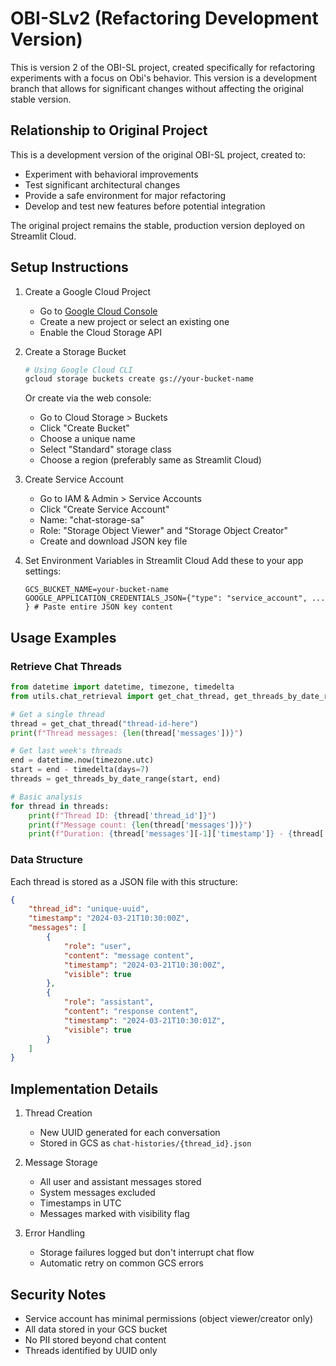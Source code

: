 # OBI-SLv2 (Refactoring Development Version)

This is version 2 of the OBI-SL project, created specifically for refactoring experiments with a focus on Obi's behavior. This version is a development branch that allows for significant changes without affecting the original stable version.

## Relationship to Original Project

This is a development version of the original OBI-SL project, created to:
- Experiment with behavioral improvements
- Test significant architectural changes
- Provide a safe environment for major refactoring
- Develop and test new features before potential integration

The original project remains the stable, production version deployed on Streamlit Cloud.

## Setup Instructions

1. Create a Google Cloud Project
   - Go to [Google Cloud Console](https://console.cloud.google.com)
   - Create a new project or select an existing one
   - Enable the Cloud Storage API

2. Create a Storage Bucket
   ```bash
   # Using Google Cloud CLI
   gcloud storage buckets create gs://your-bucket-name
   ```
   Or create via the web console:
   - Go to Cloud Storage > Buckets
   - Click "Create Bucket"
   - Choose a unique name
   - Select "Standard" storage class
   - Choose a region (preferably same as Streamlit Cloud)

3. Create Service Account
   - Go to IAM & Admin > Service Accounts
   - Click "Create Service Account"
   - Name: "chat-storage-sa"
   - Role: "Storage Object Viewer" and "Storage Object Creator"
   - Create and download JSON key file

4. Set Environment Variables in Streamlit Cloud
   Add these to your app settings:
   ```
   GCS_BUCKET_NAME=your-bucket-name
   GOOGLE_APPLICATION_CREDENTIALS_JSON={"type": "service_account", ... } # Paste entire JSON key content
   ```

## Usage Examples

### Retrieve Chat Threads

```python
from datetime import datetime, timezone, timedelta
from utils.chat_retrieval import get_chat_thread, get_threads_by_date_range

# Get a single thread
thread = get_chat_thread("thread-id-here")
print(f"Thread messages: {len(thread['messages'])}")

# Get last week's threads
end = datetime.now(timezone.utc)
start = end - timedelta(days=7)
threads = get_threads_by_date_range(start, end)

# Basic analysis
for thread in threads:
    print(f"Thread ID: {thread['thread_id']}")
    print(f"Message count: {len(thread['messages'])}")
    print(f"Duration: {thread['messages'][-1]['timestamp']} - {thread['messages'][0]['timestamp']}")
```

### Data Structure

Each thread is stored as a JSON file with this structure:
```json
{
    "thread_id": "unique-uuid",
    "timestamp": "2024-03-21T10:30:00Z",
    "messages": [
        {
            "role": "user",
            "content": "message content",
            "timestamp": "2024-03-21T10:30:00Z",
            "visible": true
        },
        {
            "role": "assistant",
            "content": "response content",
            "timestamp": "2024-03-21T10:30:01Z",
            "visible": true
        }
    ]
}
```

## Implementation Details

1. Thread Creation
   - New UUID generated for each conversation
   - Stored in GCS as `chat-histories/{thread_id}.json`

2. Message Storage
   - All user and assistant messages stored
   - System messages excluded
   - Timestamps in UTC
   - Messages marked with visibility flag

3. Error Handling
   - Storage failures logged but don't interrupt chat flow
   - Automatic retry on common GCS errors

## Security Notes

- Service account has minimal permissions (object viewer/creator only)
- All data stored in your GCS bucket
- No PII stored beyond chat content
- Threads identified by UUID only
